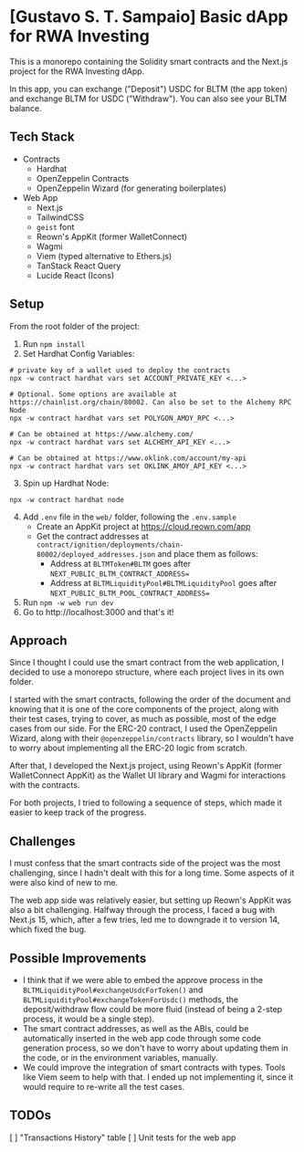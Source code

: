 # [Gustavo S. T. Sampaio] Basic dApp for RWA Investing

This is a monorepo containing the Solidity smart contracts and the Next.js project for the RWA Investing dApp.

In this app, you can exchange ("Deposit") USDC for BLTM (the app token) and exchange BLTM for USDC ("Withdraw"). You can also see your BLTM balance.

## Tech Stack

- Contracts
  * Hardhat
  * OpenZeppelin Contracts
  * OpenZeppelin Wizard (for generating boilerplates)
- Web App
  * Next.js
  * TailwindCSS
  * `geist` font
  * Reown's AppKit (former WalletConnect)
  * Wagmi
  * Viem (typed alternative to Ethers.js)
  * TanStack React Query
  * Lucide React (Icons)

## Setup

From the root folder of the project:

1. Run `npm install`
2. Set Hardhat Config Variables:
```shell
# private key of a wallet used to deploy the contracts
npx -w contract hardhat vars set ACCOUNT_PRIVATE_KEY <...>

# Optional. Some options are available at https://chainlist.org/chain/80002. Can also be set to the Alchemy RPC Node
npx -w contract hardhat vars set POLYGON_AMOY_RPC <...>

# Can be obtained at https://www.alchemy.com/
npx -w contract hardhat vars set ALCHEMY_API_KEY <...>

# Can be obtained at https://www.oklink.com/account/my-api
npx -w contract hardhat vars set OKLINK_AMOY_API_KEY <...>
```
3. Spin up Hardhat Node:
```shell
npx -w contract hardhat node
```
4. Add `.env` file in the `web/` folder, following the `.env.sample`
    - Create an AppKit project at https://cloud.reown.com/app
    - Get the contract addresses at `contract/ignition/deployments/chain-80002/deployed_addresses.json` and place them as follows:
      * Address at `BLTMToken#BLTM` goes after `NEXT_PUBLIC_BLTM_CONTRACT_ADDRESS=`
      * Address at `BLTMLiquidityPool#BLTMLiquidityPool` goes after `NEXT_PUBLIC_BLTM_POOL_CONTRACT_ADDRESS=`
5. Run `npm -w web run dev`
6. Go to http://localhost:3000 and that's it!

## Approach

Since I thought I could use the smart contract from the web application, I decided to use a monorepo structure, where each project lives in its own folder.

I started with the smart contracts, following the order of the document and knowing that it is one of the core components of the project, along with their test cases, trying to cover, as much as possible, most of the edge cases from our side. For the ERC-20 contract, I used the OpenZeppelin Wizard, along with their `@openzeppelin/contracts` library, so I wouldn't have to worry about implementing all the ERC-20 logic from scratch.

After that, I developed the Next.js project, using Reown's AppKit (former WalletConnect AppKit) as the Wallet UI library and Wagmi for interactions with the contracts.

For both projects, I tried to following a sequence of steps, which made it easier to keep track of the progress.

## Challenges

I must confess that the smart contracts side of the project was the most challenging, since I hadn't dealt with this for a long time. Some aspects of it were also kind of new to me.

The web app side was relatively easier, but setting up Reown's AppKit was also a bit challenging. Halfway through the process, I faced a bug with Next.js 15, which, after a few tries, led me to downgrade it to version 14, which fixed the bug.

## Possible Improvements

- I think that if we were able to embed the approve process in the `BLTMLiquidityPool#exchangeUsdcForToken()` and `BLTMLiquidityPool#exchangeTokenForUsdc()` methods, the deposit/withdraw flow could be more fluid (instead of being a 2-step process, it would be a single step).
- The smart contract addresses, as well as the ABIs, could be automatically inserted in the web app code through some code generation process, so we don't have to worry about updating them in the code, or in the environment variables, manually.
- We could improve the integration of smart contracts with types. Tools like Viem seem to help with that. I ended up not implementing it, since it would require to re-write all the test cases.

## TODOs

[ ] "Transactions History" table
[ ] Unit tests for the web app